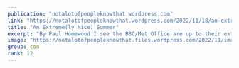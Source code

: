 ```yaml
---
publication: "notalotofpeopleknowthat.wordpress.com"
link: "https://notalotofpeopleknowthat.wordpress.com/2022/11/18/an-extremely-nice-summer/"
title: "An Extreme(ly Nice) Summer"
excerpt: "By Paul Homewood I see the BBC/Met Office are up to their extreme weather scam again! (Timed to coincide with COP27 of course):       Extreme weather events have affected most of the…"
image: "https://notalotofpeopleknowthat.files.wordpress.com/2022/11/image_thumb-78.png"
group: con
rank: 12
---
```

